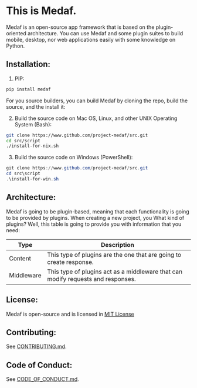 # This is Medaf.

Medaf is an open-source app framework that is based on the plugin-oriented architecture. You can use Medaf and some plugin suites to build mobile, desktop, nor web applications easily with some knowledge on Python.

## Installation:

1. PIP:

```bash
pip install medaf
```

For you source builders, you can build Medaf by cloning the repo, build the source, and the install it:

2. Build the source code on Mac OS, Linux, and other UNIX Operating System (Bash):

```bash
git clone https://www.github.com/project-medaf/src.git
cd src/script
./install-for-nix.sh
```

3. Build the source code on Windows (PowerShell):

```powershell
git clone https://www.github.com/project-medaf/src.git
cd src\script
.\install-for-win.sh
```

## Architecture:

Medaf is going to be plugin-based, meaning that each functionality is going to be provided by plugins. When creating a new project, you What kind of plugins? Well, this table is going to provide you with information that you need:

| Type       | Description                                                                      |
| -----------|----------------------------------------------------------------------------------|
| Content    | This type of plugins are the one that are going to create response.              |
| Middleware | This type of plugins act as a middleware that can modify requests and responses. |

## License:

Medaf is open-source and is licensed in [MIT License](/LICENSE.md)

## Contributing:

See [CONTRIBUTING.md](/CONTRIBUTING.md).

## Code of Conduct:

See [CODE_OF_CONDUCT.md](/CODE_OF_CONDUCT.md).